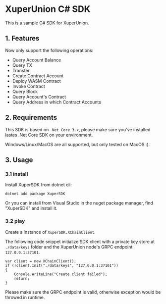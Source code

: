 # XuperUnion C# SDK

This is a sample C# SDK for XuperUnion.

## 1. Features

Now only support the following operations:

* Query Account Balance
* Query TX
* Transfer
* Create Contract Account
* Deploy WASM Contract
* Invoke Contract
* Query Block
* Query Account's Contract
* Query Address in which Contract Accounts

## 2. Requirements

This SDK is based on `.Net Core 3.x`, please make sure you've installed lastes .Net Core SDK on your environment.

Windows/Linux/MacOS are all supported, but only tested on MacOS :).

## 3. Usage

### 3.1 install

Install XuperSDK from dotnet cli:
```
dotnet add package XuperSDK
```

Or you can install from Visual Studio in the nuget package manager, find "XuperSDK" and install it.


### 3.2 play

Create a instance of `XuperSDK.XChainClient`.

The following code snippet initialize SDK client with a private key store at `./data/keys` folder and the XuperUnion node's GRPC endpoint `127.0.0.1:37101`.

```
var client = new XChainClient();
if (!client.Init("./data/keys", "127.0.0.1:37101"))
{
    Console.WriteLine("Create client failed");
    return;
}
```

Please make sure the GRPC endpoint is valid, otherwise exception would be throwed in runtime.
